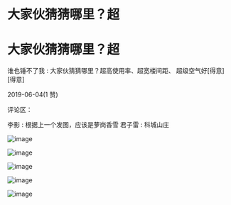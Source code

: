 # 大家伙猜猜哪里？超

# 大家伙猜猜哪里？超

谁也锤不了我 : 大家伙猜猜哪里？超高使用率、超宽楼间距、 超级空气好[得意][得意]

2019-06-04(1 赞)

评论区：

李影 : 根据上一个发图，应该是萝岗香雪 君子雷 : 科城山庄

![image](img/Image_0095.png)

![image](img/Image_0105.png)

![image](img/Image_0115.png)

![image](img/Image_0125.png)

![image](img/Image_0135.png)